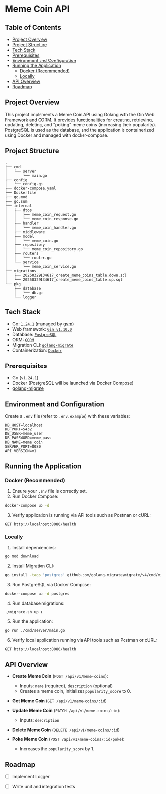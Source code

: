 # Meme Coin API

## Table of Contents
- [Project Overview](#project-overview)
- [Project Structure](#project-structure)
- [Tech Stack](#tech-stack)
- [Prerequisites](#prerequisites)
- [Environment and Configuration](#environment-and-configuration)
- [Running the Application](#running-the-application)
  - [Docker (Recommended)](#docker-recommended)
  - [Locally](#locally)
- [API Overview](#api-overview)
- [Roadmap](#roadmap)

## Project Overview
This project implements a Meme Coin API using Golang with the Gin Web Framework and GORM. It provides functionalities for creating, retrieving, updating, deleting, and "poking" meme coins (increasing their popularity). PostgreSQL is used as the database, and the application is containerized using Docker and managed with docker-compose.

## Project Structure
```plaintext
.
├── cmd
│   └── server
│       └── main.go
├── config
│   └── config.go
├── docker-compose.yaml
├── Dockerfile
├── go.mod
├── go.sum
├── internal
│   ├── dtos
│   │   ├── meme_coin_request.go
│   │   └── meme_coin_response.go
│   ├── handler
│   │   └── meme_coin_handler.go
│   ├── middleware
│   ├── model
│   │   └── meme_coin.go
│   ├── repository
│   │   └── meme_coin_repository.go
│   ├── routers
│   │   └── router.go
│   └── service
│       └── meme_coin_service.go
├── migrations
│   ├── 20250329134617_create_meme_coins_table.down.sql
│   └── 20250329134617_create_meme_coins_table.up.sql
└── pkg
    ├── database
    │   └── db.go
    └── logger
```

## Tech Stack
- Go: [`1.24.1`](https://go.dev/doc/install) (managed by [gvm](https://github.com/moovweb/gvm))
- Web framework: [`Gin v1.10.0`](https://gin-gonic.com/)
- Database: [`PostgreSQL`](https://www.postgresql.org/)
- ORM: [`GORM`](https://gorm.io/)
- Migration CLI: [`golang-migrate`](https://github.com/golang-migrate/migrate)
- Containerization: [`Docker`](https://www.docker.com/)

## Prerequisites
- Go (`v1.24.1`)
- Docker (PostgreSQL will be launched via Docker Compose)
- [golang-migrate](https://github.com/golang-migrate/migrate)

## Environment and Configuration
Create a `.env` file (refer to `.env.example`) with these variables:
```env
DB_HOST=localhost
DB_PORT=5432
DB_USER=meme_user
DB_PASSWORD=meme_pass
DB_NAME=meme_coin
SERVER_PORT=8080
API_VERSION=v1
```

## Running the Application

### Docker (Recommended)
1. Ensure your `.env` file is correctly set.
2. Run Docker Compose:
```bash
docker-compose up -d
```
3. Verify application is running via API tools such as Postman or cURL:
```
GET http://localhost:8080/health
```

### Locally

1. Install dependencies:
```bash
go mod download
```

2. Install Migration CLI:
```bash
go install -tags 'postgres' github.com/golang-migrate/migrate/v4/cmd/migrate@latest
```

3. Run PostgreSQL via Docker Compose:
```bash
docker-compose up -d postgres
```

4. Run database migrations:
```bash
./migrate.sh up 1
```

5. Run the application:
```bash
go run ./cmd/server/main.go
```

6. Verify local application running via API tools such as Postman or cURL:
```
GET http://localhost:8080/health
```

## API Overview
- **Create Meme Coin** (`POST /api/v1/meme-coins`):
  - Inputs: `name` (required), `description` (optional)
  - Creates a meme coin, initializes `popularity_score` to 0.

- **Get Meme Coin** (`GET /api/v1/meme-coins/:id`)

- **Update Meme Coin** (`PATCH /api/v1/meme-coins/:id`):
  - Inputs: `description`

- **Delete Meme Coin** (`DELETE /api/v1/meme-coins/:id`)

- **Poke Meme Coin** (`POST /api/v1/meme-coins/:id/poke`):
  - Increases the `popularity_score` by 1.

## Roadmap
- [ ] Implement Logger
- [ ] Write unit and integration tests

